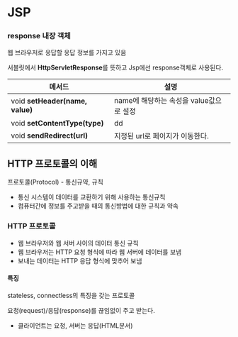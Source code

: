 # JSP

### response 내장 객체
웹 브라우저로 응답할 응답 정보를 가지고 있음

서블릿에서 <b>HttpServletResponse</b>를 뜻하고 Jsp에선 response객체로 사용된다.

|메서드|설명|
|--|--|
|void <b>setHeader(name, value)</b>|name에 해당하는 속성을 value값으로 설정|
|void <b>setContentType(type)</b>|dd|
|void <b>sendRedirect(url)</b>|지정된 url로 페이지가 이동한다.|

## HTTP 프로토콜의 이해
프로토콜(Protocol) - 통신규약, 규칙
- 통신 시스템이 데이터를 교환하기 위해 사용하는 통신규칙
- 컴퓨터간에 정보를 주고받을 때의 통신방법에 대한 규칙과 약속

### HTTP 프로토콜
- 웹 브라우저와 웹 서버 사이의 데이터 통신 규칙
- 웹 브라우저는 HTTP 요청 형식에 따라 웹 서버에 데이터를 보냄
- 보내는 데이터는 HTTP 응답 형식에 맞추어 보냄

#### 특징
stateless, connectless의 특징을 갖는 프로토콜

요청(request)/응답(response)를 끊임없이 주고 받는다.
- 클라이언트는 요청, 서버는 응답(HTML문서)

